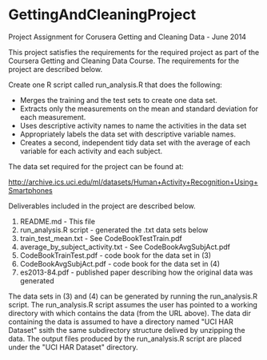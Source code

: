 GettingAndCleaningProject
=========================

Project Assignment for Corusera Getting and Cleaning Data - June 2014

This project satisfies the requirements for the required project as part
of the Coursera Getting and Cleaning Data Course. The requirements for the
project are described below.

Create one R script called run_analysis.R that does the following: 
-  Merges the training and the test sets to create one data set.
-  Extracts only the measurements on the mean and standard deviation for each measurement. 
-  Uses descriptive activity names to name the activities in the data set
-  Appropriately labels the data set with descriptive variable names. 
-  Creates a second, independent tidy data set with the average of each variable for each 
   activity and each subject. 

The data set required for the project can be found at:

  http://archive.ics.uci.edu/ml/datasets/Human+Activity+Recognition+Using+Smartphones

Deliverables included in the project are described below.

1. README.md - This file
2. run_analysis.R script - generated the .txt data sets below
3. train_test_mean.txt - See CodeBookTestTrain.pdf
4. average_by_subject_activity.txt - See CodeBookAvgSubjAct.pdf
5. CodeBookTrainTest.pdf - code book for the data set in (3)
6. CodeBookAvgSubjAct.pdf - code book for the data set in (4)
7. es2013-84.pdf - published paper describing how the original data
                   was generated

The data sets in (3) and (4) can be generated by running the run_analysis.R script.
The run_analysis.R script assumes the user has pointed to a working directory with
which contains the data (from the URL above). The data dir containing the data is 
assumed to have a directory named "UCI HAR Dataset" ssith the same subdirectory 
structure delived by unzipping the data. The output files produced by the
run_analysis.R script are placed under the "UCI HAR Dataset" directory.
